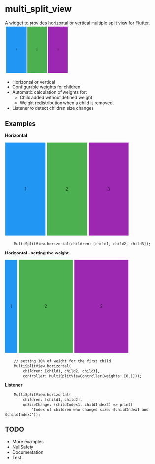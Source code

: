 # multi_split_view

A widget to provides horizontal or vertical multiple split view for Flutter.
![animated](https://raw.githubusercontent.com/caduandrade/multi_split_view_images/main/animated.gif)
* Horizontal or vertical
* Configurable weights for children
* Automatic calculation of weights for:
  * Child added without defined weight
  * Weight redistribution when a child is removed.
* Listener to detect children size changes

## Examples

**Horizontal**

![horizontal](https://raw.githubusercontent.com/caduandrade/multi_split_view_images/main/horizontal.png)

```
    MultiSplitView.horizontal(children: [child1, child2, child3]);
```

**Horizontal - setting the weight**

![horizontalweight](https://raw.githubusercontent.com/caduandrade/multi_split_view_images/main/horizontal_weight.png)

```
    // setting 10% of weight for the first child
    MultiSplitView.horizontal(
        children: [child1, child2, child3],
        controller: MultiSplitViewController(weights: [0.1]));
```

**Listener**

```
    MultiSplitView.horizontal(
        children: [child1, child2],
        onSizeChange: (childIndex1, childIndex2) => print(
            'Index of children who changed size: $childIndex1 and $childIndex2'));
```

## TODO

* More examples
* NullSafety
* Documentation
* Test